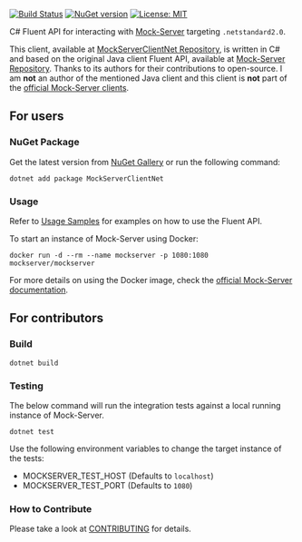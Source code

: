 [![Build Status](https://travis-ci.org/picadoh/mockserver-client-net.svg?branch=master)](https://travis-ci.org/picadoh/mockserver-client-net) [![NuGet version](https://badge.fury.io/nu/MockServerClientNet.svg)](https://badge.fury.io/nu/MockServerClientNet) [![License: MIT](https://img.shields.io/badge/License-MIT-blue.svg)](https://github.com/picadoh/mockserver-client-net/blob/master/LICENSE.md)

C# Fluent API for interacting with [Mock-Server](http://www.mock-server.com/) targeting `.netstandard2.0`.

This client, available at [MockServerClientNet Repository](https://github.com/picadoh/mockserver-client-net), is written in C# and based on the original Java client Fluent API, available at [Mock-Server Repository](https://github.com/mock-server/mockserver). Thanks to its authors for their contributions to open-source. I am **not** an author of the mentioned Java client and this client is **not** part of the [official Mock-Server clients](https://www.mock-server.com/mock_server/mockserver_clients.html).

## For users

### NuGet Package

Get the latest version from [NuGet Gallery](https://www.nuget.org/packages/MockServerClientNet/) or run the following command:

    dotnet add package MockServerClientNet

### Usage

Refer to [Usage Samples](docs/Samples.md) for examples on how to use the Fluent API.

To start an instance of Mock-Server using Docker:

    docker run -d --rm --name mockserver -p 1080:1080 mockserver/mockserver

For more details on using the Docker image, check the [official Mock-Server documentation](https://www.mock-server.com/where/docker.html).

## For contributors

### Build

    dotnet build

### Testing

The below command will run the integration tests against a local running instance of Mock-Server.

    dotnet test

Use the following environment variables to change the target instance of the tests:

- MOCKSERVER\_TEST\_HOST (Defaults to `localhost`)
- MOCKSERVER\_TEST\_PORT (Defaults to `1080`)

### How to Contribute

Please take a look at [CONTRIBUTING](CONTRIBUTING.md) for details.
